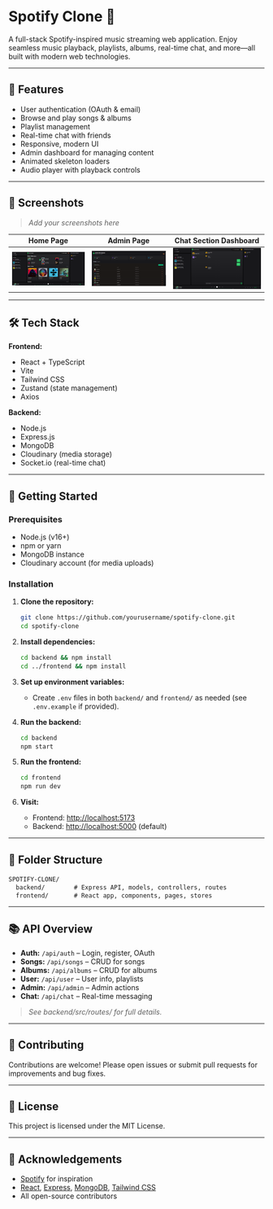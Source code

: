 # Spotify Clone 🎵

A full-stack Spotify-inspired music streaming web application. Enjoy seamless music playback, playlists, albums, real-time chat, and more—all built with modern web technologies.

---

## 🚀 Features

- User authentication (OAuth & email)
- Browse and play songs & albums
- Playlist management
- Real-time chat with friends
- Responsive, modern UI
- Admin dashboard for managing content
- Animated skeleton loaders
- Audio player with playback controls

---

## 📸 Screenshots

> _Add your screenshots here_

| Home Page                       | Admin Page                       | Chat Section Dashboard          |
| ------------------------------- | -------------------------------- | ------------------------------- |
| ![Home](frontend/public/11.png) | ![Admin](frontend/public/22.png) | ![Chat](frontend/public/33.png) |

---

## 🛠️ Tech Stack

**Frontend:**

- React + TypeScript
- Vite
- Tailwind CSS
- Zustand (state management)
- Axios

**Backend:**

- Node.js
- Express.js
- MongoDB
- Cloudinary (media storage)
- Socket.io (real-time chat)

---

## 🏁 Getting Started

### Prerequisites

- Node.js (v16+)
- npm or yarn
- MongoDB instance
- Cloudinary account (for media uploads)

### Installation

1. **Clone the repository:**

   ```bash
   git clone https://github.com/yourusername/spotify-clone.git
   cd spotify-clone
   ```

2. **Install dependencies:**

   ```bash
   cd backend && npm install
   cd ../frontend && npm install
   ```

3. **Set up environment variables:**

   - Create `.env` files in both `backend/` and `frontend/` as needed (see `.env.example` if provided).

4. **Run the backend:**

   ```bash
   cd backend
   npm start
   ```

5. **Run the frontend:**

   ```bash
   cd frontend
   npm run dev
   ```

6. **Visit:**
   - Frontend: [http://localhost:5173](http://localhost:5173)
   - Backend: [http://localhost:5000](http://localhost:5000) (default)

---

## 📁 Folder Structure

```
SPOTIFY-CLONE/
  backend/        # Express API, models, controllers, routes
  frontend/       # React app, components, pages, stores
```

---

## 📚 API Overview

- **Auth:** `/api/auth` – Login, register, OAuth
- **Songs:** `/api/songs` – CRUD for songs
- **Albums:** `/api/albums` – CRUD for albums
- **User:** `/api/user` – User info, playlists
- **Admin:** `/api/admin` – Admin actions
- **Chat:** `/api/chat` – Real-time messaging

> _See backend/src/routes/ for full details._

---

## 🤝 Contributing

Contributions are welcome! Please open issues or submit pull requests for improvements and bug fixes.

---

## 📄 License

This project is licensed under the MIT License.

---

## 🙏 Acknowledgements

- [Spotify](https://spotify.com) for inspiration
- [React](https://react.dev/), [Express](https://expressjs.com/), [MongoDB](https://mongodb.com/), [Tailwind CSS](https://tailwindcss.com/)
- All open-source contributors
